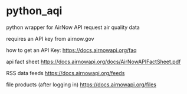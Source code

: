 # python_aqi
python wrapper for AirNow API
request air quality data

requires an API key from airnow.gov

how to get an API Key:
https://docs.airnowapi.org/faq

api fact sheet
https://docs.airnowapi.org/docs/AirNowAPIFactSheet.pdf

RSS data feeds
https://docs.airnowapi.org/feeds

file products (after logging in)
https://docs.airnowapi.org/files

